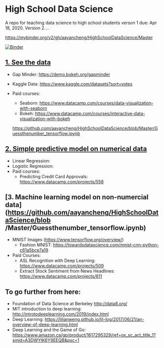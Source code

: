 # High School Data Science
A repo for teaching data science to high school students
verson 1 due: Apr 18, 2020. Version 2....

https://mybinder.org/v2/gh/aayancheng/HighSchoolDataScience/Master

[![Binder](https://mybinder.org/badge_logo.svg)](https://mybinder.org/v2/gh/aayancheng/HighSchoolDataScience/Master)

## [1. See the data](https://github.com/aayancheng/HighSchoolDataScience/blob/Master/Seethedata_DataVisualization.ipynb)
* Gap Minder: https://demo.bokeh.org/gapminder
* Kaggle Data: https://www.kaggle.com/datasets?sort=votes
* Paid courses:
  * Seaborn: https://www.datacamp.com/courses/data-visualization-with-seaborn
  * Bokeh: https://www.datacamp.com/courses/interactive-data-visualization-with-bokeh
  
  https://github.com/aayancheng/HighSchoolDataScience/blob/Master/Guessthenumber_tensorflow.ipynb

## [2. Simple predictive model on numerical data](https://github.com/aayancheng/HighSchoolDataScience/blob/Master/HousePrice_LinearRegression.ipynb)
* Linear Regression:
* Logistic Regression: 
* Paid courses:
  * Predicting Credit Card Approvals: https://www.datacamp.com/projects/558

## [3. Machine learning model on non-numercial data](https://github.com/aayancheng/HighSchoolDataScience/blob /Master/Guessthenumber_tensorflow.ipynb)
* MNIST Images (https://www.tensorflow.org/overview/)
  * Fashion MNIST: https://towardsdatascience.com/mnist-cnn-python-c61a5bce7a19
* Paid Courses:
  * ASL Recognition with Deep Learning: https://www.datacamp.com/projects/509
  * Extract Stock Sentiment from News Headlines: https://www.datacamp.com/projects/611

## To go further from here:
* Foundation of Data Science at Berkeley http://data8.org/
* MIT introduction to deep learning: http://introtodeeplearning.com/2019/index.html
* Deep Learning: https://lilianweng.github.io/lil-log/2017/06/21/an-overview-of-deep-learning.html
* Deep Learning and the Game of Go: https://www.amazon.ca/gp/product/1617295329/ref=ox_sc_act_title_1?smid=A3DWYIK6Y9EEQB&psc=1
